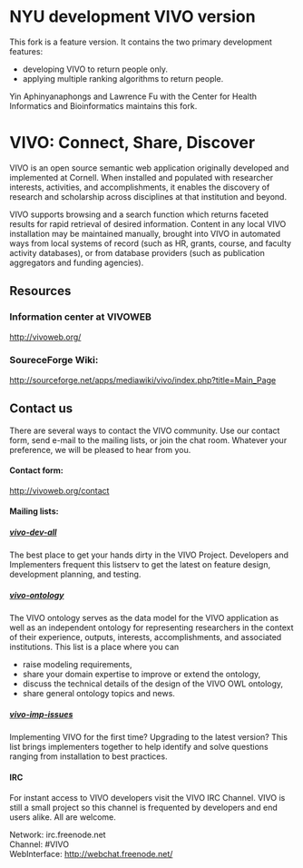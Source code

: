 # NYU development VIVO version

This fork is a feature version. It contains the two primary development features:

* developing VIVO to return people only.
* applying multiple ranking algorithms to return people.

Yin Aphinyanaphongs and Lawrence Fu with the Center for Health Informatics and Bioinformatics maintains this fork.

# VIVO: Connect, Share, Discover

VIVO is an open source semantic web application originally developed and implemented at Cornell. 
When installed and populated with researcher interests, activities, and accomplishments, 
it enables the discovery of research and scholarship across disciplines at that institution and beyond. 

VIVO supports browsing and a search function which returns faceted results for rapid retrieval 
of desired information. Content in any local VIVO installation may be maintained manually, 
brought into VIVO in automated ways from local systems of record 
(such as HR, grants, course, and faculty activity databases), 
or from database providers (such as publication aggregators and funding agencies). 

## Resources

### Information center at VIVOWEB
http://vivoweb.org/

### SoureceForge Wiki:
http://sourceforge.net/apps/mediawiki/vivo/index.php?title=Main_Page

## Contact us
There are several ways to contact the VIVO community. 
Use our contact form, send e-mail to the mailing lists, or join the chat room. 
Whatever your preference, we will be pleased to hear from you.

#### Contact form: 
http://vivoweb.org/contact

#### Mailing lists:
##### [vivo-dev-all](http://lists.sourceforge.net/lists/listinfo/vivo-dev-all) 
The best place to get your hands dirty in the VIVO Project. 
Developers and Implementers frequent this listserv to get the latest on feature design, 
development planning, and testing.

##### [vivo-ontology](http://lists.sourceforge.net/lists/listinfo/vivo-ontology)  
The VIVO ontology serves as the data model for the VIVO application as well as an 
independent ontology for representing researchers in the context of their 
experience, outputs, interests, accomplishments, and associated institutions. 
This list is a place where you can 
* raise modeling requirements, 
* share your domain expertise to improve or extend the ontology, 
* discuss the technical details of the design of the VIVO OWL ontology, 
* share general ontology topics and news.

##### [vivo-imp-issues](http://lists.sourceforge.net/lists/listinfo/vivo-imp-issues)  
Implementing VIVO for the first time? Upgrading to the latest version? 
This list brings implementers together to help identify and solve questions 
ranging from installation to best practices.

#### IRC
For instant access to VIVO developers visit the VIVO IRC Channel. 
VIVO is still a small project so this channel is frequented by developers and end users alike. 
All are welcome.

Network: irc.freenode.net  
Channel: #VIVO  
WebInterface: http://webchat.freenode.net/


